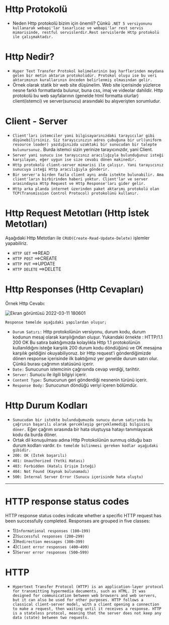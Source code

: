 # Http Protokolü
- Neden Http protokolü bizim için önemli? Çünkü `.NET 5 versiyonunu kullanarak webapi'lar tasarlıcaz ve webapi'lar rest servis mimarisinde, restful servislerdir.Rest servislerde Http protokolü ile çalışmaktadır.`
# Http Nedir?
- `Hyper Text Transfer Protokol kelimelerinin baş harflerinden meydana gelen bir metin aktarım protokolüdür. Protokol oluşu ise bu veri aktarımının kurallarının önceden belirlenmiş olmasından gelir.`
- Örnek olarak statik bir web site düşünelim. Web site içerisinde yüzlerce nesne farklı formatlarda bulunur, buna css, imaj ve videolar dahildir. Http protokolü bu web sayfalarının (genelde html formatta olurlar) client(istemci) ve server(sunucu) arasındaki bu alışverişten sorumludur.
# Client - Server
- `Client'ları istemciler yani bilgisayarınızdaki tarayıcılar gibi düşünebilirsiniz. Siz tarayıcınızın adres çubuğuna bir url(uniform resource loader) yazdığınızda uzaktaki bir sunucudan bir talepte bulunursunuz.` Burda istemci sizin yerinize tarayıcınızdır, yani Client.
- `Server yani sunucu ise tarayıcınız aracılığıyla bulunduğunuz isteği karşılayan, eğer uygun ise size cevabı dönen makinedir.`
- `Http protokolü client-server mimarisi ile çalışır. Yani tarayıcınız sunucuya isteği Http aracılığıyla gönderir.`
- `Bir server'a birden fazla client aynı anda istekte bulunabilir. Ama client'ların birbirinden haberi yoktur. Client'lar ve server arasındaysa Http Request ve Http Response'ları gider gelir.`
- `Http arka planda internet üzerinden paket aktarımı protokolü olan TCP(Transmission Control Protocol) protokolünü kullanır.`
# Http Request Metotları (Http İstek Metotları)
Aşağıdaki Http Metotları ile `CRUD(Create-Read-Update-Delete)` işlemler yapabiliriz.
- `HTTP GET` ==>READ
- `HTTP POST` ==>CREATE
- `HTTP PUT` ==>UPDATE
- `HTTP DELETE` ==>DELETE
# Http Responses (Http Cevapları)

Örnek Http Cevabı:

![Ekran görüntüsü 2022-03-11 180601](https://user-images.githubusercontent.com/89224500/157892907-66223609-24c9-405a-b9e3-541a81594ae1.png)

`Response temelde aşağıdaki yapılardan oluşur;`
- `Durum Satırı:` Http protokolünün versiyonu, durum kodu, durum kodunun mesaj olarak karşılığından oluşur. Yukarıdaki örnekte : HTTP/1.1 200 OK Bu satıra baktığımızda kolaylıkla Http 1.1 protokolünün kullanıldığını isteğe karşılık 200 durum kodu döndüğünü ve OK mesajına karşılık geldiğini okuyabiliyoruz. bir Http request'i gönderdiğimizde dönen response içerisinde ilk baktığımız yer genelde durum satırı olur. Çünkü burası çağrımın statüsünü içerir.
- `Date:` Sunucunun istemcinin çağrısında cevap verdiği, tarihtir.
- `Server:` Sunucu ile ilgili bilgiyi içerir.
- `Content Type:` Sunucunun geri gönderdiği nesnenin türünü içerir.
- `Response Body:` Sunucunun döndüğü veriyi içeren bölümdür.
# Http Durum Kodları
- `Sunucudan bir istekte bulunduğumuzda sunucu durum satırında bu çağrının başarılı olarak gercekleşip gerçeklemediği bilgisini döner.` Eğer çağrım sırasında bir hata oluştuysa hatayı tanımlayacak kodu da burda döner.
- Ortak dil konuşulması adına Http Protokolünün sunmuş olduğu bazı durum kodları vardır.
`En temelde bilinmesi gereken kodlar aşağıdaki gibidir.`
- `200: OK (İstek başarılı)`
- `401: Unauthorized (Yetki Hatası)`
- `403: Forbidden (Hatalı Erişim İsteği)`
- `404: Not Found (Kaynak bulunamadı)`
- `500: Internal Server Error (Sunucu içerisinde hata oluştu)`
---
# HTTP response status codes

HTTP response status codes indicate whether a specific HTTP request has been successfully completed. Responses are grouped in five classes:

- 1)`Informational responses (100–199)`
- 2)`Successful responses (200–299)`
- 3)`Redirection messages (300–399)`
- 4)`Client error responses (400–499)`
- 5)`Server error responses (500–599)`
# HTTP
- `Hypertext Transfer Protocol (HTTP) is an application-layer protocol for transmitting hypermedia documents, such as HTML. It was designed for communication between web browsers and web servers, but it can also be used for other purposes. HTTP follows a classical client-server model, with a client opening a connection to make a request, then waiting until it receives a response. HTTP is a stateless protocol, meaning that the server does not keep any data (state) between two requests.`
